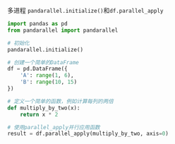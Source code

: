 多进程
`pandarallel.initialize()`和`df.parallel_apply`

```python
import pandas as pd
from pandarallel import pandarallel

# 初始化
pandarallel.initialize()

# 创建一个简单的DataFrame
df = pd.DataFrame({
    'A': range(1, 6),
    'B': range(10, 15)
})

# 定义一个简单的函数，例如计算每列的两倍
def multiply_by_two(x):
    return x * 2

# 使用parallel_apply并行应用函数
result = df.parallel_apply(multiply_by_two, axis=0)
```
